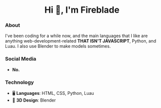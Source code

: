 <h1 align="center">Hi 👋, I'm Fireblade</h1>  

### About
I've been coding for a while now, and the main languages that I like are anything web-development-related **THAT ISN'T JAVASCRIPT**, Python, and Luau. I also use Blender to make models sometimes.

### Social Media
- **No.**

### Technology
- 🖥️ **Languages**: HTML, CSS, Python, Luau
- 🎨 **3D Design**: Blender  
